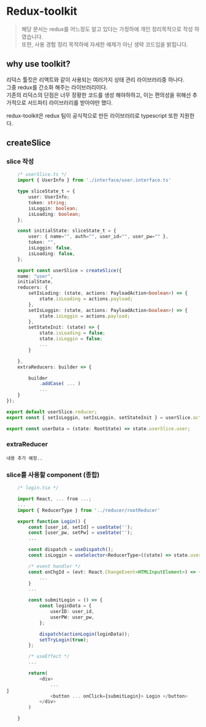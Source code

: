 # Redux-toolkit
> 해당 문서는 redux를 어느정도 알고 있다는 가정하에 개인 정리목적으로 작성 하였습니다.  
> 또한, 사용 경험 정리 목적하에 자세한 예제가 아닌 생략 코드임을 밝힙니다.

## why use toolkit?
리덕스 툴킷은 리액트와 같이 사용되는 여러가지 상태 관리 라이브러리중 하나다.  
그중 redux를 간소화 해주는 라이브러리이다.  
기존의 리덕스의 단점은 너무 장황한 코드를 생성 해야하하고, 이는 편의성을 위해선 추가적으로 서드파티 라이브러리를 받아야만 했다.  

redux-toolkit은 redux 팀이 공식적으로 만든 라이브러리로 typescript 또한 지원한다.

## createSlice

### slice 작성
``` typescript
    /* userSlice.ts */
    import { UserInfo } from './interface/user.interface.ts'

    type sliceState_t = {
        user: UserInfo;
        token: string;
        isLoggin: boolean;
        isLoading: boolean;
    };

    const initialState: sliceState_t = {
        user: { name="", auth="", user_id="", user_pw="" },
        token: "",
        isLoggin: false,
        isLoading: false,
    };

    export const userSlice = createSlice({
	name: "user",
    initialState,
	reducers: {
        setIsLoding: (state, actions: PayloadAction<boolean>) => {
            state.isLoading = actions.payload;
        },
        setIsLoggin: (state, actions: PayloadAction<boolean>) => {
            state.isLoggin = actions.payload;
        },
        setStateInit: (state) => {
            state.isLoading = false;
            state.isLoggin = false;
            ...
        }

    },
    extraReducers: builder => {

        builder
            .addCase( ... )
            ...
    }
});

export default userSlice.reducer;
export const { setIsLoggin, setIsLoggin, setStateInit } = userSlice.actions;

export const userData = (state: RootState) => state.userSlice.user;
```
### extraReducer
    내용 추가 예정..


### slice를 사용할 component (종합)
```typescript
    /* login.tsx */

    import React, ... from ...;
    ...
    import { ReducerType } from '../reducer/rootReducer'

    export function Login() {
        const [user_id, setId] = useState('');
        const [user_pw, setPw] = useState('');
        ...

        const dispatch = useDispatch();
        const isLoggin = useSelector<ReducerType>((state) => state.userSlice.isLoggin);

        /* event handler */
        const onChgId = (evt: React.ChangeEvent<HTMLInputElement>) => {
            ...
        }
        ...

        const submitLogin = () => {
		    const loginData = {
			    userID: user_id,
			    userPW: user_pw,
		    };

		    dispatch(actionLogin(loginData));
            setTryLogin(true);
        };

        /* useEffect */
        ...

        return(
            <div>
                ...
j
                <button ... onClick={submitLogin}> Login </button>
            </div>
        )

    }
```
